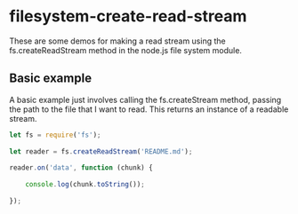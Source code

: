 # filesystem-create-read-stream

These are some demos for making a read stream using the fs.createReadStream method in the node.js file system module.

## Basic example

A basic example just involves calling the fs.createStream method, passing the path to the file that I want to read. This returns an instance of a readable stream.

```js
let fs = require('fs');
 
let reader = fs.createReadStream('README.md');
 
reader.on('data', function (chunk) {
 
    console.log(chunk.toString());
 
});
```